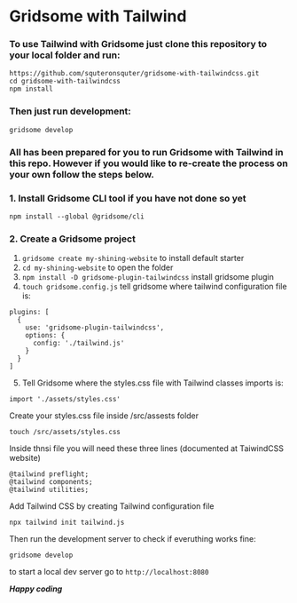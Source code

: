 # Gridsome with Tailwind

### To use Tailwind with Gridsome just clone this repository to your local folder and run:

```
https://github.com/squteronsquter/gridsome-with-tailwindcss.git
cd gridsome-with-tailwindcss
npm install
```

### Then just run development:

```
gridsome develop
```

### All has been prepared for you to run Gridsome with Tailwind in this repo. However if you would like to re-create the process on your own follow the steps below.

### 1. Install Gridsome CLI tool if you have not done so yet

```
npm install --global @gridsome/cli
```

### 2. Create a Gridsome project

1. `gridsome create my-shining-website` to install default starter
2. `cd my-shining-website` to open the folder
3. `npm install -D gridsome-plugin-tailwindcss` install gridsome plugin
4. `touch gridsome.config.js` tell gridsome where tailwind configuration file is:

```
plugins: [
  {
    use: 'gridsome-plugin-tailwindcss',
    options: {
      config: './tailwind.js'
    }
  }
]
```

5. Tell Gridsome where the styles.css file with Tailwind classes imports is:

```
import './assets/styles.css'
```

Create your styles.css file inside /src/assests folder

```
touch /src/assets/styles.css
```

Inside thnsi file you will need these three lines (documented at TaiwindCSS website)

```
@tailwind preflight;
@tailwind components;
@tailwind utilities;
```

Add Tailwind CSS by creating Tailwind configuration file

```
npx tailwind init tailwind.js
```

Then run the development server to check if everuthing works fine:

```
gridsome develop
```

to start a local dev server go to `http://localhost:8080`

**_Happy coding_**
